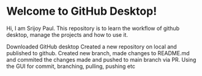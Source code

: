 # Welcome to GitHub Desktop!

Hi, I am Srijoy Paul.
This repository is to learn the workflow of github desktop, manage the projects and how to use it.

Downloaded GitHub desktop
Created a new repository on local and published to github.
Created new branch, made changes to README.md and commited the changes made and pushed to main branch via PR.
Using the GUI for commit, branching, pulling, pushing etc
